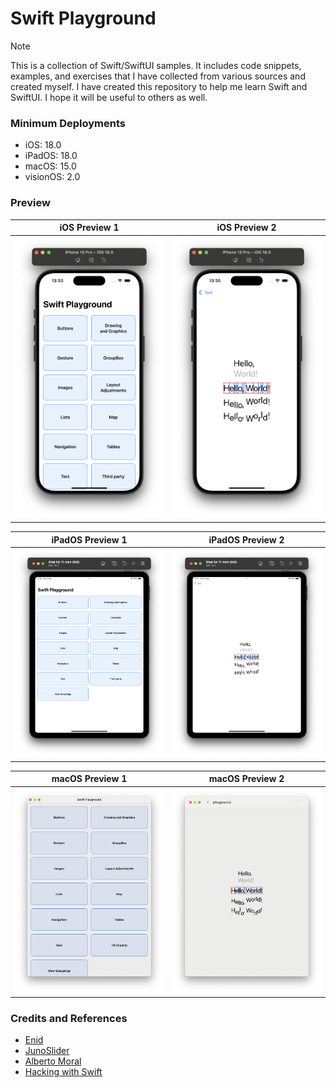 
# Swift Playground

> [!NOTE]
> This is a collection of Swift/SwiftUI samples. It includes code snippets, examples, and exercises that I have collected from various sources and created myself.
> I have created this repository to help me learn Swift and SwiftUI. I hope it will be useful to others as well.

### Minimum Deployments

- iOS: 18.0
- iPadOS: 18.0
- macOS: 15.0
- visionOS: 2.0

### Preview

|  iOS Preview 1 | iOS Preview 2 |
| --------------- | --------------- |
| <img src="./screenshots/screenshot_0.png" /> | <img src="./screenshots/screenshot_1.png" /> |

| iPadOS Preview 1 | iPadOS Preview 2 |
| --------------- | --------------- |
| <img src="./screenshots/screenshot_2.png" /> | <img src="./screenshots/screenshot_3.png" /> |

| macOS Preview 1 | macOS Preview 2 |
| --------------- | --------------- |
| <img src="./screenshots/screenshot_4.png" /> | <img src="./screenshots/screenshot_5.png" /> |

### Credits and References
- [Enid](https://x.com/ios_dev_alb)
- [JunoSlider](https://github.com/christianselig/JunoSlider)
- [Alberto Moral](https://x.com/AlbertMoral)
- [Hacking with Swift](https://www.hackingwithswift.com/)